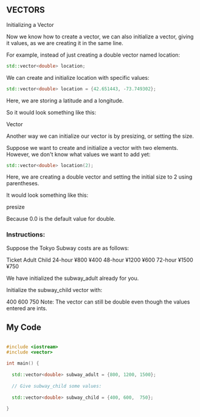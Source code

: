## VECTORS

Initializing a Vector

Now we know how to create a vector, we can also initialize a vector, giving it values, as we are creating it in the same line.

For example, instead of just creating a double vector named location:
```c++
std::vector<double> location;
```
We can create and initialize location with specific values:
```c++
std::vector<double> location = {42.651443, -73.749302};
```
Here, we are storing a latitude and a longitude.

So it would look something like this:

Vector

Another way we can initialize our vector is by presizing, or setting the size.

Suppose we want to create and initialize a vector with two elements. However, we don't know what values we want to add yet:
```c++
std::vector<double> location(2);
```
Here, we are creating a double vector and setting the initial size to 2 using parentheses.

It would look something like this:

presize

Because 0.0 is the default value for double.

### Instructions:

Suppose the Tokyo Subway costs are as follows:

Ticket	Adult	Child
24-hour	¥800	¥400
48-hour	¥1200	¥600
72-hour	¥1500	¥750

We have initialized the subway_adult already for you.

Initialize the subway_child vector with:

400
600
750
Note: The vector can still be double even though the values entered are ints.

## My Code
```c++

#include <iostream>
#include <vector>

int main() {
   
  std::vector<double> subway_adult = {800, 1200, 1500};
  
  // Give subway_child some values:
  
  std::vector<double> subway_child = {400, 600,  750};
  
}

```
